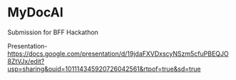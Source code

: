 # MyDocAI
Submission for BFF Hackathon

Presentation- https://docs.google.com/presentation/d/19jdaFXVDxscyNSzm5cfuPBEQJO8ZtVJx/edit?usp=sharing&ouid=101114345920726042561&rtpof=true&sd=true

